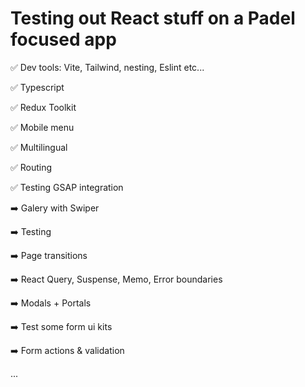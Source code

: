 # Testing out React stuff on a Padel focused app

:white_check_mark: Dev tools: Vite, Tailwind, nesting, Eslint etc...

:white_check_mark: Typescript

:white_check_mark: Redux Toolkit

:white_check_mark: Mobile menu

:white_check_mark: Multilingual

:white_check_mark: Routing

:white_check_mark: Testing GSAP integration

:arrow_right: Galery with Swiper

:arrow_right: Testing

:arrow_right: Page transitions

:arrow_right: React Query, Suspense, Memo, Error boundaries

:arrow_right: Modals + Portals

:arrow_right: Test some form ui kits

:arrow_right: Form actions & validation

...

